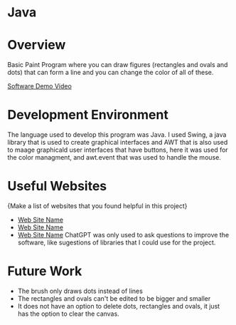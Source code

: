 # Java
# Overview

Basic Paint Program where you can draw figures (rectangles and ovals and dots) that can form a line and you can change the color of all of these.

[Software Demo Video](https://youtu.be/EbRBaq8_3o4)

# Development Environment
The language used to develop this program was Java. I used Swing, a java library that is used to create graphical interfaces and AWT that is also used to maage graphicald user interfaces  that have buttons, here it was used for the color managment, and awt.event that was used to handle the mouse.

# Useful Websites

{Make a list of websites that you found helpful in this project}

- [Web Site Name](https://docs.oracle.com/javase/7/docs/api/java/awt/package-summary.html)
- [Web Site Name](https://docs.oracle.com/javase/tutorial/uiswing/)
- [Web Site Name](https://chatgpt.com) ChatGPT was only used to ask questions to improve the software, like sugestions of libraries that I could use for the project.

# Future Work

- The brush only draws dots instead of lines
- The rectangles and ovals can't be edited to be bigger and smaller
- It does not have an option to delete dots, rectangles and ovals, it just has the option to clear the canvas.
